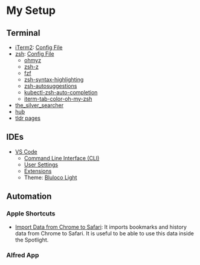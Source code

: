 # My Setup

## Terminal
* [iTerm2](https://www.iterm2.com/): [Config File](com.googlecode.iterm2.plist)
* [zsh](http://www.zsh.org/): [Config File](zshrc)
  * [ohmyz](https://ohmyz.sh/)
  * [zsh-z](https://github.com/agkozak/zsh-z)
  * [fzf](https://github.com/junegunn/fzf)
  * [zsh-syntax-highlighting](https://github.com/zsh-users/zsh-syntax-highlighting)
  * [zsh-autosuggestions](https://github.com/zsh-users/zsh-autosuggestions)
  * [kubectl-zsh-auto-completion](https://kubernetes.io/docs/tasks/tools/included/optional-kubectl-configs-zsh/)
  * [iterm-tab-color-oh-my-zsh](https://github.com/bernardop/iterm-tab-color-oh-my-zsh)
* [the_silver_searcher](https://github.com/ggreer/the_silver_searcher)
* [hub](https://github.com/github/hub)
* [tldr pages](https://tldr.sh/)

## IDEs

* [VS Code](https://code.visualstudio.com/)
  * [Command Line Interface (CLI)](https://code.visualstudio.com/docs/editor/command-line)
  * [User Settings](vs-code-user-settings.json)
  * [Extensions](vs-code-extensions.sh)
  * Theme: [Bluloco Light](https://marketplace.visualstudio.com/items?itemName=uloco.theme-bluloco-light)

## Automation

### Apple Shortcuts

- [Import Data from Chrome to Safari](apple-shortcuts/import-from-chrome-to-safari.scpt): It imports bookmarks and history data from Chrome to Safari. It is useful to be able to use this data inside the Spotlight.

### Alfred App
